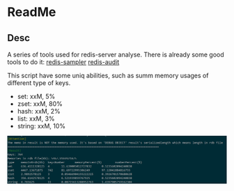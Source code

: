 # ReadMe

## Desc
A series of tools used for redis-server analyse. There is already some good tools to do it:
[redis-sampler](https://github.com/antirez/redis-sampler)
[redis-audit](https://github.com/snmaynard/redis-audit)

This script have some uniq abilities, such as summ memory usages of different type of keys.
* set: xxM, 5%
* zset: xxM, 80%
* hash: xxM, 2%
* list: xxM, 3%
* string: xxM, 10%

![image](https://github.com/aaronbai/redistool/blob/master/images/snapshot.png)

